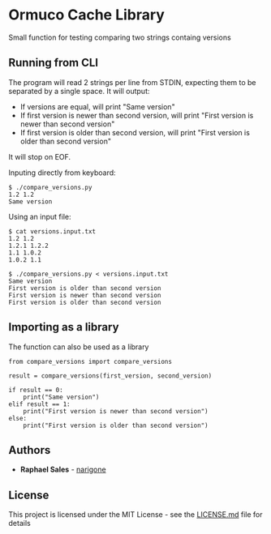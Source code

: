 # Ormuco Cache Library

Small function for testing comparing two strings containg versions

## Running from CLI

The program will read 2 strings per line from STDIN, expecting them to be separated by a single space. It will output:
* If versions are equal, will print "Same version"
* If first version is newer than second version, will print "First version is newer than second version"
* If first version is older than second version, will print "First version is older than second version"

It will stop on EOF.

Inputing directly from keyboard:

```
$ ./compare_versions.py
1.2 1.2
Same version
```

Using an input file:
```
$ cat versions.input.txt
1.2 1.2
1.2.1 1.2.2
1.1 1.0.2
1.0.2 1.1

$ ./compare_versions.py < versions.input.txt
Same version
First version is older than second version
First version is newer than second version
First version is older than second version
```

## Importing as a library

The function can also be used as a library

```
from compare_versions import compare_versions

result = compare_versions(first_version, second_version)

if result == 0:
    print("Same version")
elif result == 1:
    print("First version is newer than second version")
else:
    print("First version is older than second version")
```
 
## Authors

* **Raphael Sales** - [narigone](https://github.com/narigone)

## License

This project is licensed under the MIT License - see the [LICENSE.md](LICENSE.md) file for details
 